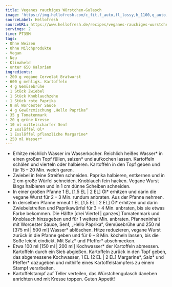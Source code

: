 ```yaml
---
title: Veganes rauchiges Würstchen-Gulasch
image: 'https://img.hellofresh.com/c_fit,f_auto,fl_lossy,h_1100,q_auto,w_2600/hellofresh_s3/image/veganes-rauchiges-wurstchen-gulasch-e37a3cc8.jpg'
sourceLabel: Hellofresh
sourceURL: https://www.hellofresh.de/recipes/veganes-rauchiges-wurstchen-gulasch-63171df7931abc287b05a0d2
servings: 2
time: PT35M
tags:
- Ohne Weizen
- Ohne Milchprodukte
- Vegan
- Neu
- Klimaheld
- unter 650 Kalorien
ingredients:
- 200 g vegane Cervelat Bratwurst
- 600 g mehligk. Kartoffeln
- 4 g Gemüsebrühe
- 1 Stück Zwiebel
- 1 Stück Knoblauchzehe
- 1 Stück rote Paprika
- 8 ml Worcester Sauce
- 4 g Gewürzmischung „Hello Paprika“
- 35 g Tomatenmark
- 20 g grüne Kresse
- 10 ml mittelscharfer Senf
- 2 Esslöffel Öl*
- 1 Esslöffel pflanzliche Margarine*
- 250 ml Wasser*
---
```


- Erhitze reichlich Wasser im Wasserkocher. Reichlich heißes Wasser\* in einen großen Topf füllen, salzen\* und aufkochen lassen. Kartoffeln schälen und vierteln oder halbieren. Kartoffeln in den Topf geben und für 15 – 20 Min. weich garen.
- Zwiebel in feine Streifen schneiden. Paprika halbieren, entkernen und in 2 cm große Würfel schneiden. Knoblauch fein hacken. Vegane Wurst längs halbieren und in 1 cm dünne Scheiben schneiden.
- In einer großen Pfanne 1 EL [1,5 EL | 2 EL] Öl\* erhitzen und darin die vegane Wurst für 2 – 3 Min. rundum anbraten. Aus der Pfanne nehmen.
- In derselben Pfanne erneut 1 EL [1,5 EL | 2 EL] Öl\* erhitzen und darin Zwiebelstreifen und Paprikawürfel für 3 – 4 Min. anbraten, bis sie etwas Farbe bekommen.  Die Hälfte [drei Viertel | ganzes] Tomatenmark und Knoblauch hinzugeben und für 1 weitere Min. anbraten. Pfanneninhalt mit Worcester Sauce, Senf, „Hello Paprika“, Gemüsebrühe und 250 ml [375 ml | 500 ml] Wasser\* ablöschen. Hitze reduzieren, vegane Wurst zurück in die Pfanne geben und für 6 – 8 Min. köcheln lassen, bis die Soße leicht eindickt. Mit Salz\* und Pfeffer\* abschmecken.
- Etwa 100 ml [150 ml | 200 ml] Kochwasser\* der Kartoffeln abmessen. Kartoffeln durch ein Sieb abgießen. Kartoffeln zurück in den Topf geben, das abgemessene Kochwasser, 1 EL [2 EL | 2 EL] Margarine\*, Salz\* und Pfeffer\* dazugeben und mithilfe eines Kartoffelstampfers zu einem Stampf verarbeiten.
- Kartoffelstampf auf Teller verteilen, das Würstchengulasch daneben anrichten und mit Kresse toppen. Guten Appetit!
